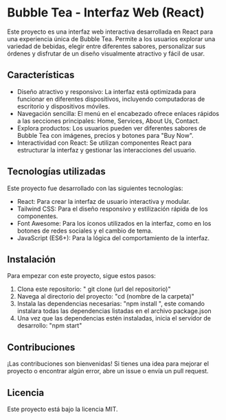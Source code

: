 # Bubble Tea - Interfaz Web (React)
Este proyecto es una interfaz web interactiva desarrollada en React para una experiencia única de Bubble Tea. Permite a los usuarios explorar una variedad de bebidas, elegir entre diferentes sabores, personalizar sus órdenes y disfrutar de un diseño visualmente atractivo y fácil de usar.

## Características
- Diseño atractivo y responsivo: La interfaz está optimizada para funcionar en diferentes dispositivos, incluyendo computadoras de escritorio y dispositivos móviles.
- Navegación sencilla: El menú en el encabezado ofrece enlaces rápidos a las secciones principales: Home, Services, About Us, Contact.
- Explora productos: Los usuarios pueden ver diferentes sabores de Bubble Tea con imágenes, precios y botones para "Buy Now".
- Interactividad con React: Se utilizan componentes React para estructurar la interfaz y gestionar las interacciones del usuario.

## Tecnologías utilizadas
Este proyecto fue desarrollado con las siguientes tecnologías:

- React: Para crear la interfaz de usuario interactiva y modular.
- Tailwind CSS: Para el diseño responsivo y estilización rápida de los componentes.
- Font Awesome: Para los íconos utilizados en la interfaz, como en los botones de redes sociales y el cambio de tema.
- JavaScript (ES6+): Para la lógica del comportamiento de la interfaz.

## Instalación
Para empezar con este proyecto, sigue estos pasos:

1. Clona este repositorio: " git clone (url del repositorio)"
2. Navega al directorio del proyecto: "cd (nombre de la carpeta)"
3. Instala las dependencias necesarias: "npm install ", este comando instalara todas las dependencias listadas en el archivo package.json
4. Una vez que las dependencias estén instaladas, inicia el servidor de desarrollo: "npm start"

## Contribuciones
¡Las contribuciones son bienvenidas! Si tienes una idea para mejorar el proyecto o encontrar algún error, abre un issue o envía un pull request.

## Licencia
Este proyecto está bajo la licencia MIT.
